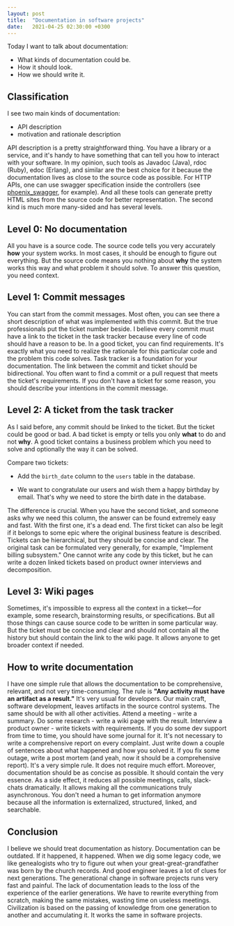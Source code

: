 ```yaml
---
layout: post
title:  "Documentation in software projects"
date:   2021-04-25 02:30:00 +0300
---
```


Today I want to talk about documentation:

- What kinds of documentation could be.
- How it should look.
- How we should write it.

## Classification

I see two main kinds of documentation:

- API description
- motivation and rationale description

API description is a pretty straightforward thing. You have a library or a service, and it's handy to have something that can tell you how to interact with your software. In my opinion, such tools as Javadoc (Java), rdoc (Ruby), edoc (Erlang), and similar are the best choice for it because the documentation lives as close to the source code as possible. For HTTP APIs, one can use swagger specification inside the controllers (see [phoenix_swagger](https://github.com/xerions/phoenix_swagger), for example). And all these tools can generate pretty HTML sites from the source code for better representation. The second kind is much more many-sided and has several levels.

## Level 0: No documentation

All you have is a source code. The source code tells you very accurately **how** your system works. In most cases, it should be enough to figure out everything. But the source code means you nothing about **why** the system works this way and what problem it should solve. To answer this question, you need context.

## Level 1: Commit messages

You can start from the commit messages. Most often, you can see there a short description of what was implemented with this commit. But the true professionals put the ticket number beside. I believe every commit must have a link to the ticket in the task tracker because every line of code should have a reason to be. In a good ticket, you can find requirements. It's exactly what you need to realize the rationale for this particular code and the problem this code solves. Task tracker is a foundation for your documentation. The link between the commit and ticket should be bidirectional. You often want to find a commit or a pull request that meets the ticket's requirements. If you don't have a ticket for some reason, you should describe your intentions in the commit message.


## Level 2: A ticket from the task tracker

As I said before, any commit should be linked to the ticket. But the ticket could be good or bad. A bad ticket is empty or tells you only **what** to do and not **why**. A good ticket contains a business problem which you need to solve and optionally the way it can be solved.

Compare two tickets:

* Add the `birth_date` column to the `users` table in the database.

* We want to congratulate our users and wish them a happy birthday by email. That's why we need to store the birth date in the database.

The difference is crucial. When you have the second ticket, and someone asks why we need this column, the answer can be found extremely easy and fast. With the first one, it's a dead end. The first ticket can also be legit if it belongs to some epic where the original business feature is described.
Tickets can be hierarchical, but they should be concise and clear. The original task can be formulated very generally, for example, "Implement billing subsystem." One cannot write any code by this ticket, but he can write a dozen linked tickets based on product owner interviews and decomposition.

## Level 3: Wiki pages

Sometimes, it's impossible to express all the context in a ticket—for example, some research, brainstorming results, or specifications. But all those things can cause source code to be written in some particular way. But the ticket must be concise and clear and should not contain all the history but should contain the link to the wiki page. It allows anyone to get broader context if needed.

## How to write documentation

I have one simple rule that allows the documentation to be comprehensive, relevant, and not very time-consuming. The rule is **"Any activity must have an artifact as a result."** It's very usual for developers. Our main craft, software development, leaves artifacts in the source control systems. The same should be with all other activities. Attend a meeting - write a summary. Do some research - write a wiki page with the result. Interview a product owner - write tickets with requirements. If you do some dev support from time to time, you should have some journal for it. It's not necessary to write a comprehensive report on every complaint. Just write down a couple of sentences about what happened and how you solved it. If you fix some outage, write a post mortem (and yeah, now it should be a comprehensive report).
It's a very simple rule. It does not require much effort. Moreover, documentation should be as concise as possible. It should contain the very essence.
As a side effect, it reduces all possible meetings, calls, slack-chats dramatically. It allows making all the communications truly asynchronous. You don't need a human to get information anymore because all the information is externalized, structured, linked, and searchable.

## Conclusion

I believe we should treat documentation as history. Documentation can be outdated. If it happened, it happened. When we dig some legacy code, we like genealogists who try to figure out when your great-great-grandfather was born by the church records. And good engineer leaves a lot of clues for next generations. The generational change in software projects runs very fast and painful. The lack of documentation leads to the loss of the experience of the earlier generations. We have to rewrite everything from scratch, making the same mistakes, wasting time on useless meetings. Civilization is based on the passing of knowledge from one generation to another and accumulating it. It works the same in software projects.
